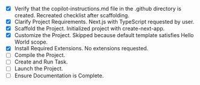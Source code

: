 - [x] Verify that the copilot-instructions.md file in the .github directory is created. Recreated checklist after scaffolding.
- [x] Clarify Project Requirements. Next.js with TypeScript requested by user.
- [x] Scaffold the Project. Initialized project with create-next-app.
- [x] Customize the Project. Skipped because default template satisfies Hello World scope.
- [x] Install Required Extensions. No extensions requested.
- [ ] Compile the Project.
- [ ] Create and Run Task.
- [ ] Launch the Project.
- [ ] Ensure Documentation is Complete.
